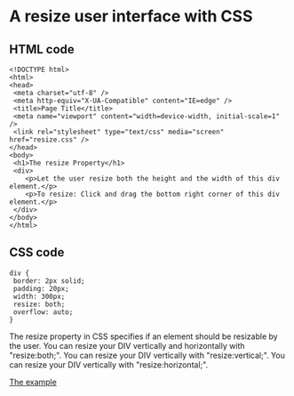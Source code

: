 # A resize user interface with CSS

## HTML code

    <!DOCTYPE html>
    <html>
    <head>
     <meta charset="utf-8" />
     <meta http-equiv="X-UA-Compatible" content="IE=edge" />
     <title>Page Title</title>
     <meta name="viewport" content="width=device-width, initial-scale=1" />
     <link rel="stylesheet" type="text/css" media="screen" href="resize.css" />
    </head>
    <body>
     <h1>The resize Property</h1>
     <div>
        <p>Let the user resize both the height and the width of this div element.</p>
        <p>To resize: Click and drag the bottom right corner of this div element.</p>
     </div>
    </body>
    </html>

## CSS code

    div {
     border: 2px solid;
     padding: 20px;
     width: 300px;
     resize: both;
     overflow: auto;
    }

The resize property in CSS specifies if an element should be resizable by the
user. You can resize your DIV vertically and horizontally with "resize:both;".
You can resize your DIV vertically with "resize:vertical;". You can resize your
DIV vertically with "resize:horizontal;".

[The example](https://www.w3schools.com/css/tryit.asp?filename=trycss3_resize)

